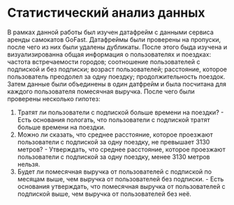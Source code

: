 # Статистический анализ данных
В рамках данной работы был изучен датафрейм с данными сервиса аренды самокатов GoFast. Датафреймы были проверены на пропуски, после чего из них были удалены дубликаты. После этого быда изучена и визуализированна общая информация о пользователях и поездках: частота встречаемости городов; соотношение пользователей с подпиской и без подписки; возраст пользователей; расстояние, которое пользователь преодолел за одну поездку; продолжительность поездок. Затем данные были объединены в один датфрейм и была посчитана для каждого пользователя помесячная выручка. После чего были проверены несколько гипотез:

1) Тратят ли пользователи с подпиской больше времени на поездки? - Есть основания пологать, что пользователи с подпиской тратят больше времени на поездки.
2) Можно ли сказать, что среднее расстояние, которое проезжают пользователи с подпиской за одну поездку, не превышает 3130 метров? - Утверждать, что среднее расстояние, которое проезжают пользователи с подпиской за одну поездку, менее 3130 метров нельзя.
3) Будет ли помесячная выручка от пользователей с подпиской по месяцам выше, чем выручка от пользователей без подписки. - Есть основания утверждать, что помесячная выручка от пользователей с подпиской выше, чем выручка от пользователей без неё.
